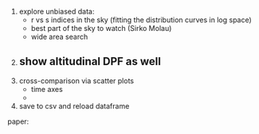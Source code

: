 1.  explore unbiased data:
    - r vs s indices in the sky (fitting the distribution curves in log space)
    - best part of the sky to watch (Sirko Molau)
    - wide area search
1.  show altitudinal DPF as well
    -
1.  cross-comparison via scatter plots
    - time axes
    - 
1.  save to csv and reload dataframe
        
paper:
    


